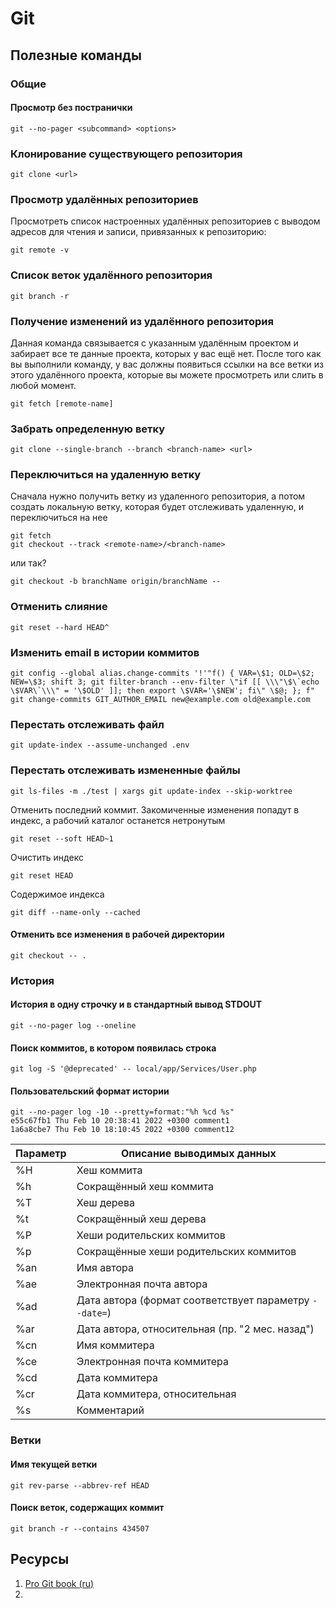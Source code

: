 # Git

## Полезные команды

### Общие

#### Просмотр без постранички

```shell
git --no-pager <subcommand> <options>
```



### Клонирование существующего репозитория
```
git clone <url>
```

### Просмотр удалённых репозиториев

Просмотреть список настроенных удалённых репозиториев с выводом адресов
для чтения и записи, привязанных к репозиторию:
```
git remote -v
```

### Список веток удалённого репозитория

```
git branch -r
```

### Получение изменений из удалённого репозитория

Данная команда связывается с указанным удалённым проектом и забирает
все те данные проекта, которых у вас ещё нет. После того как вы выполнили
команду, у вас должны появиться ссылки на все ветки из этого удалённого
проекта, которые вы можете просмотреть или слить в любой момент.
```
git fetch [remote-name]
```

### Забрать определенную ветку

```
git clone --single-branch --branch <branch-name> <url>
```

### Переключиться на удаленную ветку

Сначала нужно получить ветку из удаленного репозитория, а потом создать локальную ветку,
которая будет отслеживать удаленную, и переключиться на нее

```
git fetch
git checkout --track <remote-name>/<branch-name>
```

или так?

```shell
git checkout -b branchName origin/branchName --
```

### Отменить слияние

```
git reset --hard HEAD^
```

### Изменить email в истории коммитов

```
git config --global alias.change-commits '!'"f() { VAR=\$1; OLD=\$2; NEW=\$3; shift 3; git filter-branch --env-filter \"if [[ \\\"\$\`echo \$VAR\`\\\" = '\$OLD' ]]; then export \$VAR='\$NEW'; fi\" \$@; }; f"
git change-commits GIT_AUTHOR_EMAIL new@example.com old@example.com
```

### Перестать отслеживать файл

```shell
git update-index --assume-unchanged .env
```

### Перестать отслеживать измененные файлы

```shell
git ls-files -m ./test | xargs git update-index --skip-worktree
```

Отменить последний коммит. Закомиченные изменения попадут в индекс, а рабочий каталог останется нетронутым
```shell
git reset --soft HEAD~1
```

Очистить индекс
```shell
git reset HEAD
```

Содержимое индекса
```shell
git diff --name-only --cached
```

#### Отменить все изменения в рабочей директории
```shell
git checkout -- .
```

### История

#### История в одну строчку и в стандартный вывод STDOUT

```shell
git --no-pager log --oneline
```

#### Поиск коммитов, в котором появилась строка

```shell
git log -S '@deprecated' -- local/app/Services/User.php
````

#### Пользовательский формат истории

```shell
git --no-pager log -10 --pretty=format:"%h %cd %s"
e55c67fb1 Thu Feb 10 20:38:41 2022 +0300 comment1
1a6a8cbe7 Thu Feb 10 18:10:45 2022 +0300 comment12
```

| Параметр |    Описание выводимых данных|
|----------|-----------------------------|
| %H       |   Хеш коммита|
| %h       |   Сокращённый хеш коммита|
| %T       |   Хеш дерева|
| %t       |   Сокращённый хеш дерева|
| %P       |   Хеши родительских коммитов|
| %p       |   Сокращённые хеши родительских коммитов|
| %an      |   Имя автора|
| %ae      |   Электронная почта автора|
| %ad      |   Дата автора (формат соответствует параметру `--date=`)|
| %ar      |   Дата автора, относительная (пр. "2 мес. назад")|
| %cn      |   Имя коммитера|
| %ce      |   Электронная почта коммитера|
| %cd      |   Дата коммитера|
| %cr      |   Дата коммитера, относительная|
| %s       |   Комментарий|

### Ветки

#### Имя текущей ветки

```shell
git rev-parse --abbrev-ref HEAD
```

#### Поиск веток, содержащих коммит

```shell
git branch -r --contains 434507
```

## Ресурсы
1. [Pro Git book (ru)](https://git-scm.com/book/ru/v2)
2.
